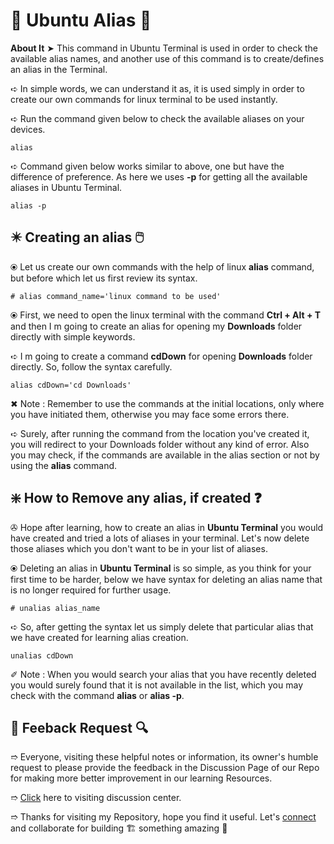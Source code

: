 # 💠 Ubuntu Alias 🛅

**About It** ➤ This command in Ubuntu Terminal is used in order to check the available alias names, and another use of this command is to create/defines an alias in the Terminal.

➪ In simple words, we can understand it as, it is used simply in order to create our own commands for linux terminal to be used instantly.

➪ Run the command given below to check the available aliases on your devices.

```
alias
```

➪ Command given below works similar to above, one but have the difference of preference. As here we uses **-p** for getting all the available aliases in Ubuntu Terminal.

```
alias -p
```

## ✴️ Creating an alias 🖱️

⦿ Let us create our own commands with the help of linux **alias** command, but before which let us first review its syntax.

```
# alias command_name='linux command to be used'
```

⦿ First, we need to open the linux terminal with the command **Ctrl + Alt + T** and then I m going to create an alias for opening my **Downloads** folder directly with simple keywords.

➪ I m going to create a command **cdDown** for opening **Downloads** folder directly. So, follow the syntax carefully.

```
alias cdDown='cd Downloads'
```

✖ Note : Remember to use the commands at the initial locations, only where you have initiated them, otherwise you may face some errors there.

➪ Surely, after running the command from the location you've created it, you will redirect to your Downloads folder without any kind of error. Also you may check, if the commands are available in the alias section or not by using the **alias** command.

## ❇️ How to Remove any alias, if created ❓

✇ Hope after learning, how to create an alias in **Ubuntu Terminal** you would have created and tried a lots of aliases in your terminal. Let's now delete those aliases which you don't want to be in your list of aliases.

⦿ Deleting an alias in **Ubuntu Terminal** is so simple, as you think for your first time to be harder, below we have syntax for deleting an alias name that is no longer required for further usage.

```
# unalias alias_name
```

➪ So, after getting the syntax let us simply delete that particular alias that we have created for learning alias creation.

```
unalias cdDown
```

✐ Note : When you would search your alias that you have recently deleted you would surely found that it is not available in the list, which you may check with the command **alias** or **alias -p**.

## 📑 Feeback Request 🔍

➱ Everyone, visiting these helpful notes or information, its owner's humble request to please provide the feedback in the Discussion Page of our Repo for making more better improvement in our learning Resources.

➱ [Click](https://github.com/ackwolver335/Ubun2World/discussions) here to visiting discussion center.

➱ Thanks for visiting my Repository, hope you find it useful. Let's [connect](https://github.com/ackwolver335) and collaborate for building 🏗️ something amazing 🗿